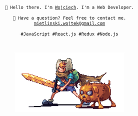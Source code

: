 <p align="center">
  <br>
  <br>
  <br>
  <samp>👋 Hello there. I'm <a href="https://www.wojciech.tech/">Wojciech</a>. I'm a Web Developer.<br><br>🤔 Have a question? Feel free to contact me. <br> <a href="mailto: mietlinski.wojtek@gmail.com">mietlinski.wojtek@gmail.com</a><br><br> #JavaScript #React.js #Redux #Node.js
</samp>
  <br>
  <br>
  <br>
  <br>
  <img src="https://github.com/Votech/Votech/blob/main/gif.gif?raw=true" width="350" />
</p>


<!--
**Votech/Votech** is a ✨ _special_ ✨ repository because its `README.md` (this file) appears on your GitHub profile.

Here are some ideas to get you started:

- 🔭 I’m currently working on ...
- 🌱 I’m currently learning ...
- 👯 I’m looking to collaborate on ...
- 🤔 I’m looking for help with ...
- 💬 Ask me about ...
- 📫 How to reach me: ...
- 😄 Pronouns: ...
- ⚡ Fun fact: ...
-->
